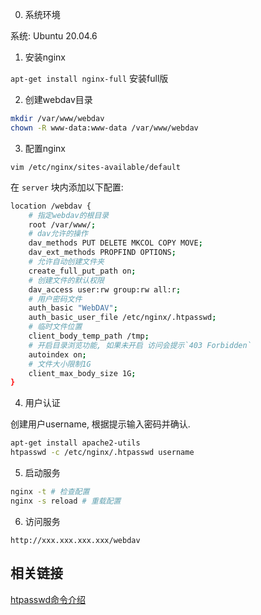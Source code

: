 0. 系统环境

系统: Ubuntu 20.04.6

1. 安装nginx

`apt-get install nginx-full` 安装full版

2. 创建webdav目录

```bash
mkdir /var/www/webdav
chown -R www-data:www-data /var/www/webdav
```

3. 配置nginx

`vim /etc/nginx/sites-available/default`

在 `server` 块内添加以下配置:
```bash
location /webdav {
    # 指定webdav的根目录
    root /var/www/;
    # dav允许的操作
    dav_methods PUT DELETE MKCOL COPY MOVE;
    dav_ext_methods PROPFIND OPTIONS;
    # 允许自动创建文件夹
    create_full_put_path on;
    # 创建文件的默认权限
    dav_access user:rw group:rw all:r;
    # 用户密码文件
    auth_basic "WebDAV";
    auth_basic_user_file /etc/nginx/.htpasswd;
    # 临时文件位置
    client_body_temp_path /tmp;
    # 开启目录浏览功能, 如果未开启 访问会提示`403 Forbidden`
    autoindex on;
    # 文件大小限制1G
    client_max_body_size 1G;
}
```

4. 用户认证

创建用户username, 根据提示输入密码并确认.

```bash
apt-get install apache2-utils
htpasswd -c /etc/nginx/.htpasswd username
```

5. 启动服务

```bash
nginx -t # 检查配置
nginx -s reload # 重载配置
```


6. 访问服务

`http://xxx.xxx.xxx.xxx/webdav`


## 相关链接
[htpasswd命令介绍](https://ipcmen.com/htpasswd)